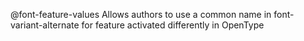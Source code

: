 @font-feature-values
    Allows authors to use a common name in font-variant-alternate for feature activated differently in OpenType
